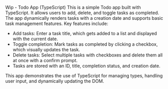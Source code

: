 
Wip - Todo App (TypeScript)
This is a simple Todo app built with TypeScript. It allows users to add, delete, and toggle tasks as completed. The app dynamically renders tasks with a creation date and supports basic task management features. Key features include:

- Add tasks: Enter a task title, which gets added to a list and displayed with the current date.
- Toggle completion: Mark tasks as completed by clicking a checkbox, which visually updates the task.
- Delete tasks: Select multiple tasks with checkboxes and delete them all at once with a confirm prompt.
- Tasks are stored with an ID, title, completion status, and creation date.


This app demonstrates the use of TypeScript for managing types, handling user input, and dynamically updating the DOM.




